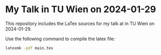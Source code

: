# My Talk in TU Wien on 2024-01-29 

This repository includes the LaTex sources for my talk at in TU Wien on 2024-01-29. 

Use the following command to compile the latex file:

```sh
latexmk -pdf main.tex
```
